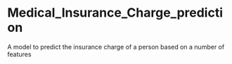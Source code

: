 # Medical_Insurance_Charge_prediction
A model to predict the insurance charge of a person based on a number of features
